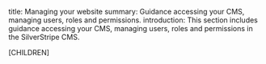 title: Managing your website
summary: Guidance accessing your CMS, managing users, roles and permissions.
introduction: This section includes guidance accessing your CMS, managing users, roles and permissions in the SilverStripe CMS.

[CHILDREN]
